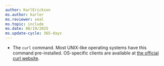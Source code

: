```yaml
---
author: KarlErickson
ms.author: karler
ms.reviewer: seal
ms.topic: include
ms.date: 08/19/2025
ms.update-cycle: 365-days
---
```


- The `curl` command.  Most UNIX-like operating systems have this command pre-installed.  OS-specific clients are available at [the official curl website](https://curl.haxx.se/).
